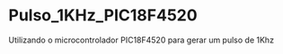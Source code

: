 # Pulso_1KHz_PIC18F4520

<p>Utilizando o microcontrolador PIC18F4520 para gerar um pulso de 1Khz</p>
